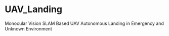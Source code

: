 # UAV_Landing
Monocular Vision SLAM Based UAV Autonomous Landing in Emergency and Unknown Environment
